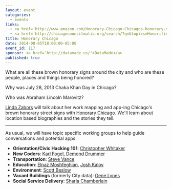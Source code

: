 ```yaml
---
layout: event
categories: 
  - events
links:
  - <a href='http://www.amazon.com/Honorary-Chicago-Chicagos-honorary-designations/dp/149604911X/'>Honorary Chicago - The who, where and why of Chicago's honorary designations</a>
  - <a href='http://chicagocouncilmatic.org/search/?q=&topics=Honorifics'>Honorifics passed by Chicago City Council</a>
title: Honorary Chicago
date: 2014-08-05T18:00:00-05:00
event_id: 117
sponsor: <a href='http://datamade.us/'>DataMade</a>
published: true
---
```


What are all these brown honorary signs around the city and who are these people, places and things being honored? 

Why was July 28, 2013 Chaka Khan Day in Chicago? 

Who was Abraham Lincoln Marovitz?

[Linda Zabors](https://www.linkedin.com/in/lindazabors) will talk about her work mapping and app-ing Chicago's brown honorary street signs with [Honorary Chicago](http://honorarychicago.com/). We'll learn about location based biographies and the stories they tell.

---

As usual, we will have topic specific working groups to help guide conversations and potential apps:

* __Orientation/Civic Hacking 101__: [Christopher Whitaker](https://twitter.com/CivicWhitaker)
* __New Coders__: [Karl Fogel](https://twitter.com/kfogel), [Demond Drummer](https://twitter.com/citizendrummer)
* __Transportation__: [Steve Vance](https://twitter.com/stevevance)
* __Education__: [Elnaz Moshfeghian](https://twitter.com/elnazem), [Josh Kalov](https://twitter.com/shua123)
* __Environment__: [Scott Beslow](https://twitter.com/sbeslow)
* __Vacant Buildings__ (formerly City data): [Gene Lynes](https://twitter.com/Geneorama)
* __Social Service Delivery__: [Sharla Chamberlain](https://twitter.com/sharlalikesyou)